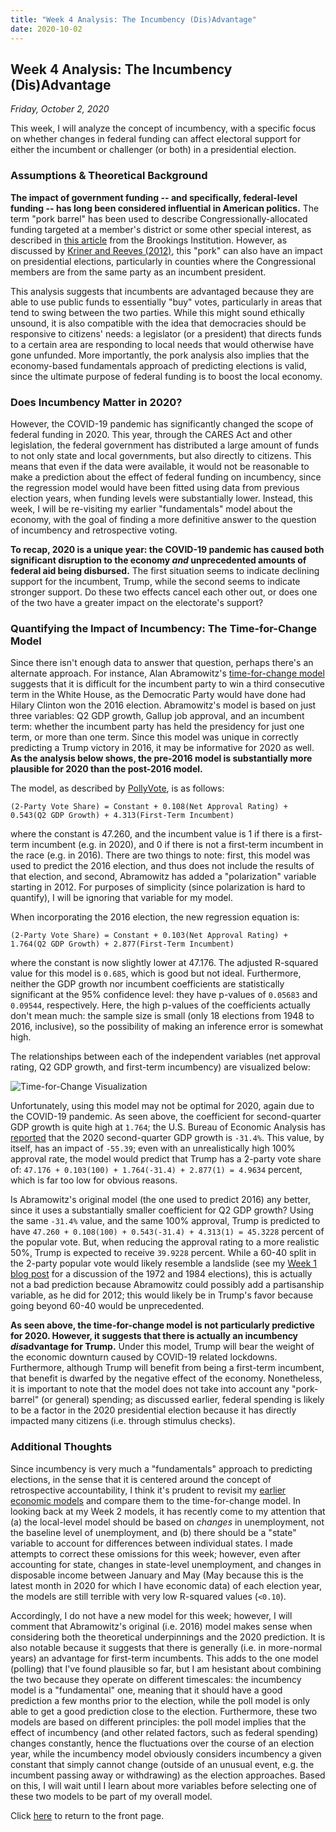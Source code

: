 ```yaml
---
title: "Week 4 Analysis: The Incumbency (Dis)Advantage"
date: 2020-10-02
---
```


## Week 4 Analysis: The Incumbency (Dis)Advantage
*Friday, October 2, 2020*

This week, I will analyze the concept of incumbency, with a specific focus on whether changes in federal funding can affect electoral support for either the incumbent or challenger (or both) in a presidential election.

### Assumptions & Theoretical Background
**The impact of government funding -- and specifically, federal-level funding -- has long been considered influential in American politics.** The term "pork barrel" has been used to describe Congressionally-allocated funding targeted at a member's district or some other special interest, as described in [this article](https://www.brookings.edu/articles/the-new-pork-barrel-whats-wrong-with-regulation-today-and-what-reformers-need-to-do-to-get-it-right/) from the Brookings Institution. However, as discussed by [Kriner and Reeves (2012)](https://www.cambridge.org/core/journals/american-political-science-review/article/influence-of-federal-spending-on-presidential-elections/D7E15E901EA52BF92E5986626766224F), this "pork" can also have an impact on presidential elections, particularly in counties where the Congressional members are from the same party as an incumbent president. 

This analysis suggests that incumbents are advantaged because they are able to use public funds to essentially "buy" votes, particularly in areas that tend to swing between the two parties. While this might sound ethically unsound, it is also compatible with the idea that democracies should be responsive to citizens' needs: a legislator (or a president) that directs funds to a certain area are responding to local needs that would otherwise have gone unfunded. More importantly, the pork analysis also implies that the economy-based fundamentals approach of predicting elections is valid, since the ultimate purpose of federal funding is to boost the local economy.

### Does Incumbency Matter in 2020?
However, the COVID-19 pandemic has significantly changed the scope of federal funding in 2020. This year, through the CARES Act and other legislation, the federal government has distributed a large amount of funds to not only state and local governments, but also directly to citizens. This means that even if the data were available, it would not be reasonable to make a prediction about the effect of federal funding on incumbency, since the regression model would have been fitted using data from previous election years, when funding levels were substantially lower. Instead, this week, I will be re-visiting my earlier "fundamentals" model about the economy, with the goal of finding a more definitive answer to the question of incumbency and retrospective voting. 

**To recap, 2020 is a unique year: the COVID-19 pandemic has caused both significant disruption to the economy *and* unprecedented amounts of federal aid being disbursed.** The first situation seems to indicate declining support for the incumbent, Trump, while the second seems to indicate stronger support. Do these two effects cancel each other out, or does one of the two have a greater impact on the electorate's support?

### Quantifying the Impact of Incumbency: The Time-for-Change Model

Since there isn't enough data to answer that question, perhaps there's an alternate approach. For instance, Alan Abramowitz's [time-for-change model](https://www.cambridge.org/core/journals/ps-political-science-and-politics/article/will-time-for-change-mean-time-for-trump/6DC38DD5F6346385A7C72C15EA08CA09) suggests that it is difficult for the incumbent party to win a third consecutive term in the White House, as the Democratic Party would have done had Hilary Clinton won the 2016 election. Abramowitz's model is based on just three variables: Q2 GDP growth, Gallup job approval, and an incumbent term: whether the incumbent party has held the presidency for just one term, or more than one term. Since this model was unique in correctly predicting a Trump victory in 2016, it may be informative for 2020 as well. **As the analysis below shows, the pre-2016 model is substantially more plausible for 2020 than the post-2016 model.**

The model, as described by [PollyVote](https://pollyvote.com/en/components/models/retrospective/fundamentals-plus-models/time-for-change-model/), is as follows:

``(2-Party Vote Share) = Constant + 0.108(Net Approval Rating) + 0.543(Q2 GDP Growth) + 4.313(First-Term Incumbent)``

where the constant is 47.260, and the incumbent value is 1 if there is a first-term incumbent (e.g. in 2020), and 0 if there is not a first-term incumbent in the race (e.g. in 2016). There are two things to note: first, this model was used to predict the 2016 election, and thus does not include the results of that election, and second, Abramowitz has added a "polarization" variable starting in 2012. For purposes of simplicity (since polarization is hard to quantify), I will be ignoring that variable for my model.

When incorporating the 2016 election, the new regression equation is:

``(2-Party Vote Share) = Constant + 0.103(Net Approval Rating) + 1.764(Q2 GDP Growth) + 2.877(First-Term Incumbent)``

where the constant is now slightly lower at 47.176. The adjusted R-squared value for this model is `0.685`, which is good but not ideal. Furthermore, neither the GDP growth nor incumbent coefficients are statistically significant at the 95% confidence level: they have p-values of `0.05683` and `0.09544`, respectively. Here, the high p-values of the coefficients actually don't mean much: the sample size is small (only 18 elections from 1948 to 2016, inclusive), so the possibility of making an inference error is somewhat high. 

The relationships between each of the independent variables (net approval rating, Q2 GDP growth, and first-term incumbency) are visualized below:

![Time-for-Change Visualization](https://yanxifang.github.io/Gov-1347/images/timeforchange.png)

Unfortunately, using this model may not be optimal for 2020, again due to the COVID-19 pandemic. As seen above, the coefficient for second-quarter GDP growth is quite high at `1.764`; the U.S. Bureau of Economic Analysis has [reported](https://www.bea.gov/news/2020/gross-domestic-product-state-2nd-quarter-2020) that the 2020 second-quarter GDP growth is `-31.4%`. This value, by itself, has an impact of `-55.39`; even with an unrealistically high 100% approval rate, the model would predict that Trump has a 2-party vote share of: `47.176 + 0.103(100) + 1.764(-31.4) + 2.877(1) = 4.9634` percent, which is far too low for obvious reasons.

Is Abramowitz's original model (the one used to predict 2016) any better, since it uses a substantially smaller coefficient for Q2 GDP growth? Using the same `-31.4%` value, and the same 100% approval, Trump is predicted to have `47.260 + 0.108(100) + 0.543(-31.4) + 4.313(1) = 45.3228` percent of the popular vote. But, when reducing the approval rating to a more realistic 50%, Trump is expected to receive `39.9228` percent. While a 60-40 split in the 2-party popular vote would likely resemble a landslide (see my [Week 1 blog post](https://yanxifang.github.io/Gov-1347/2020/09/11/Week-One-Predictions.html) for a discussion of the 1972 and 1984 elections), this is actually not a bad prediction because Abramowitz could possibly add a partisanship variable, as he did for 2012; this would likely be in Trump's favor because going beyond 60-40 would be unprecedented.

**As seen above, the time-for-change model is not particularly predictive for 2020. However, it suggests that there is actually an incumbency *dis*advantage for Trump.** Under this model, Trump will bear the weight of the economic downturn caused by COVID-19 related lockdowns. Furthermore, although Trump will benefit from being a first-term incumbent, that benefit is dwarfed by the negative effect of the economy. Nonetheless, it is important to note that the model does not take into account any "pork-barrel" (or general) spending; as discussed earlier, federal spending is likely to be a factor in the 2020 presidential election because it has directly impacted many citizens (i.e. through stimulus checks).

### Additional Thoughts
Since incumbency is very much a "fundamentals" approach to predicting elections, in the sense that it is centered around the concept of retrospective accountability, I think it's prudent to revisit my [earlier economic models](https://yanxifang.github.io/Gov-1347/2020/09/18/Week-Two-Predictions.html) and compare them to the time-for-change model. In looking back at my Week 2 models, it has recently come to my attention that (a) the local-level model should be based on *changes* in unemployment, not the baseline level of unemployment, and (b) there should be a "state" variable to account for differences between individual states. I made attempts to correct these omissions for this week; however, even after accounting for state, changes in state-level unemployment, and changes in disposable income between January and May (May because this is the latest month in 2020 for which I have economic data) of each election year, the models are still terrible with very low R-squared values (`<0.10`). 

Accordingly, I do not have a new model for this week; however, I will comment that Abramowitz's original (i.e. 2016) model makes sense when considering both the theoretical underpinnings and the 2020 prediction. It is also notable because it suggests that there is generally (i.e. in more-normal years) an advantage for first-term incumbents. This adds to the one model (polling) that I've found plausible so far, but I am hesistant about combining the two because they operate on different timescales: the incumbency model is a "fundamental" one, meaning that it should have a good prediction a few months prior to the election, while the poll model is only able to get a good prediction close to the election. Furthermore, these two models are based on different principles: the poll model implies that the effect of incumbency (and other related factors, such as federal spending) changes constantly, hence the fluctuations over the course of an election year, while the incumbency model obviously considers incumbency a given constant that simply cannot change (outside of an unusual event, e.g. the incumbent passing away or withdrawing) as the election approaches. Based on this, I will wait until I learn about more variables before selecting one of these two models to be part of my overall model.

Click [here](https://yanxifang.github.io/Gov-1347) to return to the front page.
